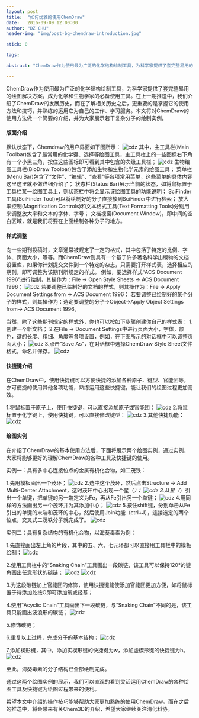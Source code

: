 ```yaml
---
layout: post
title:  "如何优雅的使用ChemDraw"
date:   2016-09-09 12:00:00
author: "DZ CHU"
header-img: "img/post-bg-chemdraw-introduction.jpg"

stick: 0

tags:

abstract: "ChemDraw作为使用最为广泛的化学结构绘制工具，为科学家提供了套完整易用的绘图解决方案，成为化学和生物学家的必备使用工具。本篇教你如何优雅的使用ChemDraw画出海葵毒素"

---
```


ChemDraw作为使用最为广泛的化学结构绘制工具，为科学家提供了套完整易用的绘图解决方案，成为化学和生物学家的必备使用工具。在上一期推送中，我们介绍了ChemDraw的发展历史，而在了解相关历史之后，更重要的是掌握它的使用方法和技巧，并熟练的运用它为自己的工作、学习服务。本文将对ChemDraw的使用方法做一个简要的介绍，并为大家展示若干复杂分子的绘制实例。

#### 版面介绍
默认状态下，Chemdraw的用户界面如下图所示：
![cdz](/img/in-post/2016-09-09-chemdraw-introduction/1.png)
其中，主工具栏(Main Toolbar)包含了最常用的化学键、选择等绘图工具，主工具栏上的一些图标右下角有一个小黑三角，按住这些图标即可看到其中包含的次级工具栏；
![cdz](/img/in-post/2016-09-09-chemdraw-introduction/2.png)
生物绘图工具栏(BioDraw Toolbar)包含了添加生物和生物化学元素的绘图工具；
菜单栏(Menu Bar)包含了“文件”、“编辑”、“查看”等各项常用菜单，这些菜单的具体内容这里这里就不做详细介绍了；
状态栏(Status Bar)展示当前的状态，如将鼠标置于工具栏某一绘图工具上，则状态栏中将会显示该绘图工具的功能说明；
SciFinder工具(SciFinder Tool)可以将绘制好的分子直接放到SciFinder中进行检索；
放大率控制(Magnification Controls)和文本格式工具(Text Formatting Tools)分别用来调整放大率和文本的字体、字号；
文档视窗(Document Window)，即中间的空白区域，就是我们将要在上面绘制各种分子的地方。

#### 样式调整
向一些期刊投稿时，文章通常被规定了一定的格式，其中包括了特定的比例、字体、页面大小，等等。而ChemDraw则具有一个基于许多著名科学出版物的文档设置库，如果你计划提交文件到一个特定的杂志，只需要打开样式表，选择相应的期刊，即可调整为该期刊所规定的样式。
例如，要选择样式“ACS Document 1996”进行绘制，其操作为：File → Open Style Sheets → ACS Document 1996；
![cdz](/img/in-post/2016-09-09-chemdraw-introduction/3.png)
若要调整已绘制好的文档的样式，则其操作为：File → Apply Document Settings from → ACS Document 1996；
若要调整已绘制好的某个分子的样式，则其操作为：选定要调整的分子→Object→Apply Object Settings from→ ACS Document 1996。

当然，除了这些期刊规定的样式外，你也可以按如下步骤创建你自己的样式表：
1.创建一个新文档；
2.在File → Document Settings中进行页面大小，字体，颜色，键的长度、粗细、角度等各项设置，例如，在下图所示的对话框中可以调整页面大小；
![cdz](/img/in-post/2016-09-09-chemdraw-introduction/4.png)
3.点击“Save As”，在对话框中选择ChemDraw Style Sheet文件格式，命名并保存。
![cdz](/img/in-post/2016-09-09-chemdraw-introduction/5.png)

#### 快捷键介绍
在ChemDraw中，使用快捷键可以方便快捷的添加各种原子、键型、官能团等，亦可便捷的使用其他各项功能，熟练运用这些快捷键，能让我们的绘图过程更加高效。

1.将鼠标置于原子上，使用快捷键，可以直接添加原子或官能团：
![cdz](/img/in-post/2016-09-09-chemdraw-introduction/6.png)
2.将鼠标置于化学键上，使用快捷键，可以直接修改键型：
![cdz](/img/in-post/2016-09-09-chemdraw-introduction/7.png)
3.其他快捷功能：
![cdz](/img/in-post/2016-09-09-chemdraw-introduction/8.png)

#### 绘图实例
在介绍了ChemDraw的基本使用方法后，下面将展示两个绘图实例，通过实例，大家将能够更好的理解ChemDraw的各种工具及快捷键的使用。

实例一：具有多中心连接位点的金属有机化合物，如二茂铁：

1.先用模板画出一个茂环；
![cdz](/img/in-post/2016-09-09-chemdraw-introduction/9.png)
2.选中这个茂环，然后点击Structure → Add Multi-Center Attachment，这时茂环中心出现一个星（*）；
![cdz](/img/in-post/2016-09-09-chemdraw-introduction/10.png)
3.从星（*）引出一个单键，把单键的另一端定义为Fe，再从Fe引出另一个单键；
![cdz](/img/in-post/2016-09-09-chemdraw-introduction/11.png)
4.用同样的方法画出另一个茂环并为其添加中心；
![cdz](/img/in-post/2016-09-09-chemdraw-introduction/12.png)
5.按住shift键，分别单击从Fe引出的单键的末端和茂环的中心，然后使用Join功能（ctrl+J），连接选定的两个位点，交叉式二茂铁分子就完成了。
![cdz](/img/in-post/2016-09-09-chemdraw-introduction/13.png)


实例二：具有复杂结构的有机化合物，以海葵毒素为例：

1.先直接画出左上角的片段，其中的五、六、七元环都可以直接用工具栏中的模板绘制；
![cdz](/img/in-post/2016-09-09-chemdraw-introduction/14.png)

2.使用工具栏中的“Snaking Chain”工具画出一段碳链，该工具可以保持120°的键角画出任意形状的碳链；
![cdz](/img/in-post/2016-09-09-chemdraw-introduction/a.png)
![cdz](/img/in-post/2016-09-09-chemdraw-introduction/15.png)

3.为这段碳链加上官能团的修饰，使用快捷键能使添加官能团更加方便，如将鼠标置于待添加处按O即可添加氧或羟基；

4.使用“Acyclic Chain”工具画出下一段碳链，与“Snaking Chain”不同的是，该工具只能画出波浪形的碳链；
![cdz](/img/in-post/2016-09-09-chemdraw-introduction/16.png)

5.修饰碳链；

6.重复以上过程，完成分子的基本结构；
![cdz](/img/in-post/2016-09-09-chemdraw-introduction/17.png)

7.添加楔形键，其中，添加实楔形键的快捷键为w，添加虚楔形键的快捷键为h。
![cdz](/img/in-post/2016-09-09-chemdraw-introduction/18.png)

至此，海葵毒素的分子结构已全部绘制完成。

通过这两个绘图实例的展示，我们可以直观的看到灵活运用ChemDraw的各种绘图工具及快捷键为绘图过程带来的便利。

希望本文中介绍的操作技巧能够帮助大家更加熟练的使用ChemDraw。而在之后的推送中，将会带来有关Chem3D的介绍，希望大家继续关注清化科协。




